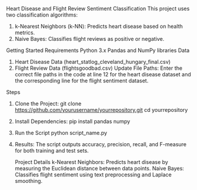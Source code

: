 Heart Disease and Flight Review Sentiment Classification
This project uses two classification algorithms:

1. k-Nearest Neighbors (k-NN): Predicts heart disease based on health metrics.
2. Naive Bayes: Classifies flight reviews as positive or negative.

Getting Started
Requirements
  Python 3.x
  Pandas and NumPy libraries
Data
1. Heart Disease Data (heart_statlog_cleveland_hungary_final.csv)
2. Flight Review Data (flightsgoodbad.csv)
Update File Paths: Enter the correct file paths in the code at line 12 for the heart disease dataset and the corresponding line for the flight sentiment dataset.

Steps
1. Clone the Project:
   git clone https://github.com/yourusername/yourrepository.git
    cd yourrepository
2. Install Dependencies:
   pip install pandas numpy
3. Run the Script
   python script_name.py
4. Results: The script outputs accuracy, precision, recall, and F-measure for both training and test sets.

   Project Details
k-Nearest Neighbors: Predicts heart disease by measuring the Euclidean distance between data points.
Naive Bayes: Classifies flight sentiment using text preprocessing and Laplace smoothing.
